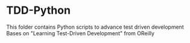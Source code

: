 # TDD-Python

This folder contains Python scripts to advance test driven development
Bases on "Learning Test-Driven Development" from OReilly

